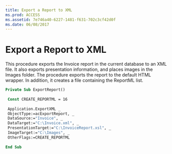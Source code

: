 ```yaml
---
title: Export a Report to XML
ms.prod: ACCESS
ms.assetid: 7e746a40-6227-1481-f631-702c3cf42d0f
ms.date: 06/08/2017
---
```



# Export a Report to XML

This procedure exports the Invoice report in the current database to an XML file. It also exports presentation information, and places images in the Images folder. The procedure exports the report to the default HTML wrapper. In addition, it creates a file containing the ReportML list.


```vb
Private Sub ExportReport() 
 
 Const CREATE_REPORTML = 16 
 
 Application.ExportXML _ 
 ObjectType:=acExportReport, _ 
 DataSource:="Invoice", _ 
 DataTarget:="C:\Invoice.xml", _ 
 PresentationTarget:="C:\InvoiceReport.xsl", _ 
 ImageTarget:="C:\Images", _ 
 OtherFlags:=CREATE_REPORTML 
 
End Sub
```



